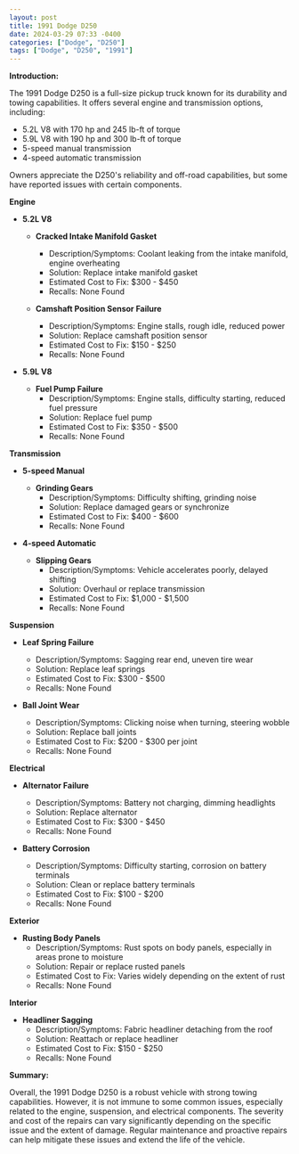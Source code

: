 ```yaml
---
layout: post
title: 1991 Dodge D250
date: 2024-03-29 07:33 -0400
categories: ["Dodge", "D250"]
tags: ["Dodge", "D250", "1991"]
---
```

**Introduction:**

The 1991 Dodge D250 is a full-size pickup truck known for its durability and towing capabilities. It offers several engine and transmission options, including:

* 5.2L V8 with 170 hp and 245 lb-ft of torque
* 5.9L V8 with 190 hp and 300 lb-ft of torque
* 5-speed manual transmission
* 4-speed automatic transmission

Owners appreciate the D250's reliability and off-road capabilities, but some have reported issues with certain components.

**Engine**

* **5.2L V8**

    * **Cracked Intake Manifold Gasket**
        * Description/Symptoms: Coolant leaking from the intake manifold, engine overheating
        * Solution: Replace intake manifold gasket
        * Estimated Cost to Fix: $300 - $450
        * Recalls: None Found

    * **Camshaft Position Sensor Failure**
        * Description/Symptoms: Engine stalls, rough idle, reduced power
        * Solution: Replace camshaft position sensor
        * Estimated Cost to Fix: $150 - $250
        * Recalls: None Found

* **5.9L V8**

    * **Fuel Pump Failure**
        * Description/Symptoms: Engine stalls, difficulty starting, reduced fuel pressure
        * Solution: Replace fuel pump
        * Estimated Cost to Fix: $350 - $500
        * Recalls: None Found

**Transmission**

* **5-speed Manual**

    * **Grinding Gears**
        * Description/Symptoms: Difficulty shifting, grinding noise
        * Solution: Replace damaged gears or synchronize
        * Estimated Cost to Fix: $400 - $600
        * Recalls: None Found

* **4-speed Automatic**

    * **Slipping Gears**
        * Description/Symptoms: Vehicle accelerates poorly, delayed shifting
        * Solution: Overhaul or replace transmission
        * Estimated Cost to Fix: $1,000 - $1,500
        * Recalls: None Found

**Suspension**

* **Leaf Spring Failure**
    * Description/Symptoms: Sagging rear end, uneven tire wear
    * Solution: Replace leaf springs
    * Estimated Cost to Fix: $300 - $500
    * Recalls: None Found

* **Ball Joint Wear**
    * Description/Symptoms: Clicking noise when turning, steering wobble
    * Solution: Replace ball joints
    * Estimated Cost to Fix: $200 - $300 per joint
    * Recalls: None Found

**Electrical**

* **Alternator Failure**
    * Description/Symptoms: Battery not charging, dimming headlights
    * Solution: Replace alternator
    * Estimated Cost to Fix: $300 - $450
    * Recalls: None Found

* **Battery Corrosion**
    * Description/Symptoms: Difficulty starting, corrosion on battery terminals
    * Solution: Clean or replace battery terminals
    * Estimated Cost to Fix: $100 - $200
    * Recalls: None Found

**Exterior**

* **Rusting Body Panels**
    * Description/Symptoms: Rust spots on body panels, especially in areas prone to moisture
    * Solution: Repair or replace rusted panels
    * Estimated Cost to Fix: Varies widely depending on the extent of rust
    * Recalls: None Found

**Interior**

* **Headliner Sagging**
    * Description/Symptoms: Fabric headliner detaching from the roof
    * Solution: Reattach or replace headliner
    * Estimated Cost to Fix: $150 - $250
    * Recalls: None Found

**Summary:**

Overall, the 1991 Dodge D250 is a robust vehicle with strong towing capabilities. However, it is not immune to some common issues, especially related to the engine, suspension, and electrical components. The severity and cost of the repairs can vary significantly depending on the specific issue and the extent of damage. Regular maintenance and proactive repairs can help mitigate these issues and extend the life of the vehicle.
